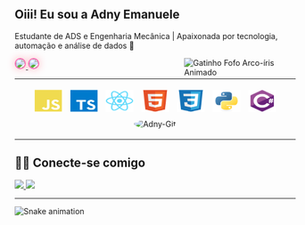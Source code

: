 ## Oiii! Eu sou a Adny Emanuele 
Estudante de ADS e Engenharia Mecânica | Apaixonada por tecnologia, automação e análise de dados 🚀

<img align="right" width="200" alt="Gatinho Fofo Arco-íris Animado" src="https://media.tenor.com/C5uM8H45c9oAAAAi/cat-nya.gif">

<div>
<a href="https://github.com/DevAdny">
  <img height="150em" src="https://github-readme-stats.vercel.app/api?username=DevAdny&show_icons=true&theme=dracula&include_all_commits=true&count_private=true" style="border-radius:15px; border: 2px solid #ff69b4; box-shadow: 0 0 15px #ffb6c1;">
  <img height="150em" src="https://github-readme-stats.vercel.app/api/top-langs/?username=DevAdny&layout=compact&langs_count=10&theme=dracula" style="border-radius:15px; border: 2px solid #ff69b4; box-shadow: 0 0 15px #ffb6c1;"/>
</a>
</div>

---

<div style="display: inline-block; text-align: center;"> 
  <img alt="Adny-Js" height="40" width="50" src="https://raw.githubusercontent.com/devicons/devicon/master/icons/javascript/javascript-plain.svg" style="margin:5px;">
  <img alt="Adny-Ts" height="40" width="50" src="https://raw.githubusercontent.com/devicons/devicon/master/icons/typescript/typescript-plain.svg" style="margin:5px;">
  <img alt="Adny-React" height="40" width="50" src="https://raw.githubusercontent.com/devicons/devicon/master/icons/react/react-original.svg" style="margin:5px;">
  <img alt="Adny-HTML" height="40" width="50" src="https://raw.githubusercontent.com/devicons/devicon/master/icons/html5/html5-original.svg" style="margin:5px;">
  <img alt="Adny-CSS" height="40" width="50" src="https://raw.githubusercontent.com/devicons/devicon/master/icons/css3/css3-original.svg" style="margin:5px;">
  <img alt="Adny-Python" height="40" width="50" src="https://raw.githubusercontent.com/devicons/devicon/master/icons/python/python-original.svg" style="margin:5px;">
  <img alt="Adny-Csharp" height="40" width="50" src="https://raw.githubusercontent.com/devicons/devicon/master/icons/csharp/csharp-original.svg" style="margin:5px;">
  <img alt="Adny-Gif" height="50" width="50" src="https://raw.githubusercontent.com/Anmol-Baranwal/Cool-GIFs-For-GitHub/master/Happy%20Coder.gif" style="margin:5px; border-radius:50%;">
</div>

---

## 🌸🔗 Conecte-se comigo

<div>
  <a href="https://www.instagram.com/adny_emanuele" target="_blank">
    <img src="https://img.shields.io/badge/Instagram-💖?style=for-the-badge&logo=instagram&logoColor=white&color=ff69b4">
  </a>
  <a href="https://www.linkedin.com/in/adny-emanuele-guimaraes-brandao-108992224" target="_blank">
    <img src="https://img.shields.io/badge/LinkedIn-💗?style=for-the-badge&logo=linkedin&logoColor=white&color=ff69b4">
  </a>
</div>

---

![Snake animation](https://github.com/AdnyEmanuele/AdnyEmanuele/blob/output/github-contribution-grid-snake.svg)

